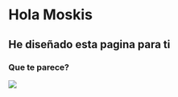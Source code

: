 # Hola Moskis
## He diseñado esta pagina para ti
### Que te parece?
<img src ="https://pbs.twimg.com/profile_images/269279233/llama270977_smiling_llama_400x400.jpg">
